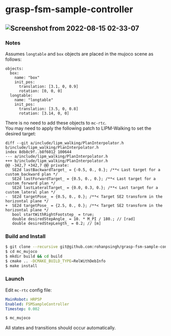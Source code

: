 # grasp-fsm-sample-controller

![Screenshot from 2022-08-15 02-33-07](https://user-images.githubusercontent.com/16384313/184548325-4557783a-e26f-443c-88fe-304b90aa7ca4.png)
---

### Notes

Assumes `longtable` and `box` objects are placed in the mujoco scene as follows: 


```
objects:
  box:
    name: "box"
    init_pos:
      translation: [3.1, 0, 0.9]
      rotation: [0, 0, 0]
  longtable:
    name: "longtable"
    init_pos:
      translation: [3.5, 0, 0.8]
      rotation: [3.14, 0, 0]
```
There is no need to add these objects to `mc-rtc`.  
You may need to apply the following patch to LIPM-Walking to set the desired target:
```
diff --git a/include/lipm_walking/PlanInterpolator.h b/include/lipm_walking/PlanInterpolator.h
index 8db8c9f..b8f6012 100644
--- a/include/lipm_walking/PlanInterpolator.h
+++ b/include/lipm_walking/PlanInterpolator.h
@@ -342,7 +342,7 @@ private:
   SE2d lastBackwardTarget_ = {-0.5, 0., 0.}; /**< Last target for a custom_backward plan */
   SE2d lastForwardTarget_ = {0.5, 0., 0.}; /**< Last target for a custom_forward plan */
   SE2d lastLateralTarget_ = {0.0, 0.3, 0.}; /**< Last target for a custom_lateral plan */
-  SE2d targetPose_ = {0.5, 0., 0.}; /**< Target SE2 transform in the horizontal plane */
+  SE2d targetPose_ = {2.5, 0., 0.}; /**< Target SE2 transform in the horizontal plane */
   bool startWithRightFootstep_ = true;
   double desiredStepAngle_ = 10. * M_PI / 180.; // [rad]
   double desiredStepLength_ = 0.2; // [m]

```

### Build and Install

```sh
$ git clone --recursive git@github.com:rohanpsingh/grasp-fsm-sample-controlle.git
$ cd mc_mujoco
$ mkdir build && cd build
$ cmake .. -DCMAKE_BUILD_TYPE=RelWithDebInfo
$ make install
```

### Launch
Edit `mc-rtc` config file:
```yaml
MainRobot: HRP5P
Enabled: FSMSampleController
Timestep: 0.002
```

```sh
$ mc_mujoco
```

All states and transitions should occur automatically.


